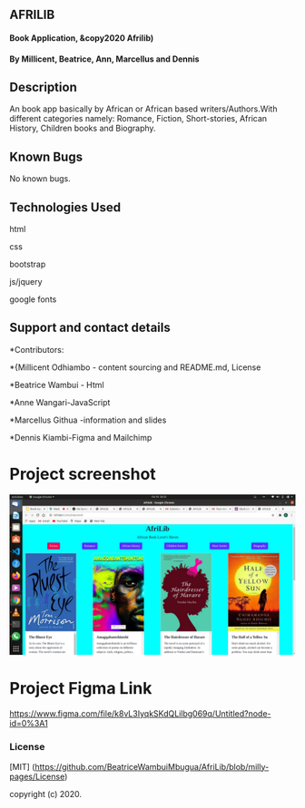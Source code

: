 ## AFRILIB
#### Book Application, &copy2020 Afrilib)
#### By **Millicent, Beatrice, Ann, Marcellus and Dennis**
## Description
An book app basically by African or African based writers/Authors.With different categories namely:
Romance, Fiction, Short-stories, African History, Children books and Biography. 
## Known Bugs
No known bugs.
## Technologies Used
html

css

bootstrap 

js/jquery  

google fonts

## Support and contact details

*Contributors:

*{Millicent Odhiambo - content sourcing and README.md, License

*Beatrice Wambui - Html

*Anne Wangari-JavaScript

*Marcellus Githua -information and slides 

*Dennis Kiambi-Figma and Mailchimp

# Project screenshot
![alt Afri-lib](images/screenshot.png)
# Project Figma Link
https://www.figma.com/file/k8vL3IyqkSKdQLilbg069q/Untitled?node-id=0%3A1
### License
[MIT] (https://github.com/BeatriceWambuiMbugua/AfriLib/blob/milly-pages/License) 

copyright (c) 2020.
